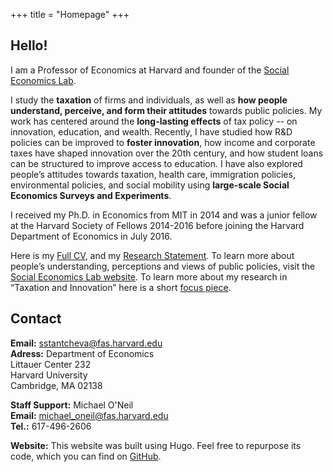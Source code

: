 +++
title = "Homepage"
+++

## Hello!

I am a Professor of Economics at Harvard and founder of the [Social Economics Lab](http://socialeconomicslab.org/).

I study the **taxation** of firms and individuals, as well as **how people understand, perceive, and form their attitudes** towards public policies. My work has centered around the **long-lasting effects** of tax policy -- on innovation, education, and wealth. Recently, I have studied how R&D policies can be improved to **foster innovation**, how income and corporate taxes have shaped innovation over the 20th century, and how student loans can be structured to improve access to education. I have also explored people’s attitudes towards taxation, health care, immigration policies, environmental policies, and social mobility using **large-scale Social Economics Surveys and Experiments**. 


I received my Ph.D. in Economics from MIT in 2014 and was a junior fellow at the Harvard Society of Fellows 2014-2016 before joining the Harvard Department of Economics in July 2016. 

Here is my [Full CV](https://scholar.harvard.edu/files/stantcheva/files/cv_sstantcheva_may2021.pdf), and my [Research Statement](https://scholar.harvard.edu/files/stantcheva/files/stantcheva_research_statement_v1.pdf). To learn more about people’s understanding, perceptions and views of public policies, visit the [Social Economics Lab website](http://socialeconomicslab.org/). To learn more about my research in “Taxation and Innovation” here is a short [focus piece](https://scholar.harvard.edu/files/stantcheva/files/econ_dynamic_2104.pdf). 

## Contact

**Email:** [sstantcheva@fas.harvard.edu](sstantcheva@fas.harvard.edu)  
**Adress:** 
Department of Economics  
Littauer Center 232  
Harvard University  
Cambridge, MA  02138  

**Staff Support:** Michael O'Neil  
**Email:** [michael_oneil@fas.harvard.edu](michael_oneil@fas.harvard.edu)  
**Tel.:** 617-496-2606  


**Website:** This website was built using Hugo. Feel free to repurpose its code, which you can find on [GitHub](https://github.com/cschesch/stefanie-stantcheva).
